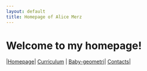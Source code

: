 ```yaml
---
layout: default
title: Homepage of Alice Merz
---
```

# Welcome to my homepage!
|[Homepage](./index.html)| [Curriculum](./curriculum.html)    | [Baby-geometri](./babygeometri.html)| [Contacts](./contacts.html)|




